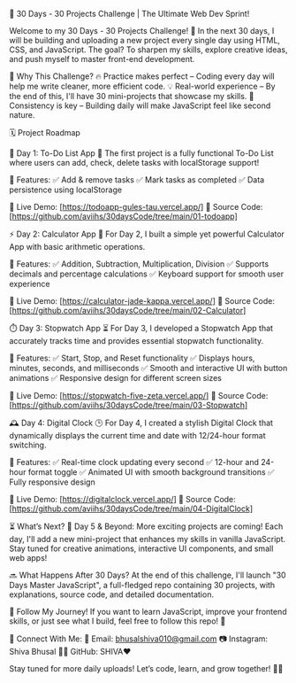 🚀 30 Days - 30 Projects Challenge | The Ultimate Web Dev Sprint!

Welcome to my 30 Days - 30 Projects Challenge! 🎯
In the next 30 days, I will be building and uploading a new project every single day using HTML, CSS, and JavaScript. The goal? To sharpen my skills, explore creative ideas, and push myself to master front-end development.

📌 Why This Challenge?
🔥 Practice makes perfect – Coding every day will help me write cleaner, more efficient code.
💡 Real-world experience – By the end of this, I'll have 30 mini-projects that showcase my skills.
🚀 Consistency is key – Building daily will make JavaScript feel like second nature.

🗓️ Project Roadmap

🚀 Day 1: To-Do List App 📝
The first project is a fully functional To-Do List where users can add, check, delete tasks with localStorage support!

🔹 Features:
✅ Add & remove tasks
✅ Mark tasks as completed
✅ Data persistence using localStorage

🔗 Live Demo: [https://todoapp-gules-tau.vercel.app/]
📂 Source Code: [https://github.com/aviihs/30daysCode/tree/main/01-todoapp]

⚡ Day 2: Calculator App 🧮
For Day 2, I built a simple yet powerful Calculator App with basic arithmetic operations.

🔹 Features:
✅ Addition, Subtraction, Multiplication, Division
✅ Supports decimals and percentage calculations
✅ Keyboard support for smooth user experience

🔗 Live Demo: [https://calculator-jade-kappa.vercel.app/]
📂 Source Code: [https://github.com/aviihs/30daysCode/tree/main/02-Calculator]

⏱️ Day 3: Stopwatch App ⏳
For Day 3, I developed a Stopwatch App that accurately tracks time and provides essential stopwatch functionality.

🔹 Features:
✅ Start, Stop, and Reset functionality
✅ Displays hours, minutes, seconds, and milliseconds
✅ Smooth and interactive UI with button animations
✅ Responsive design for different screen sizes

🔗 Live Demo: [https://stopwatch-five-zeta.vercel.app/]
📂 Source Code: [https://github.com/aviihs/30daysCode/tree/main/03-Stopwatch]

🕰️ Day 4: Digital Clock 🕒
For Day 4, I created a stylish Digital Clock that dynamically displays the current time and date with 12/24-hour format switching.

🔹 Features:
✅ Real-time clock updating every second
✅ 12-hour and 24-hour format toggle
✅ Animated UI with smooth background transitions
✅ Fully responsive design

🔗 Live Demo: [https://digitalclock.vercel.app/]
📂 Source Code: [https://github.com/aviihs/30daysCode/tree/main/04-DigitalClock]

⏳ What’s Next?
📅 Day 5 & Beyond: More exciting projects are coming! Each day, I'll add a new mini-project that enhances my skills in vanilla JavaScript. Stay tuned for creative animations, interactive UI components, and small web apps!

🔜 What Happens After 30 Days?
At the end of this challenge, I'll launch "30 Days Master JavaScript", a full-fledged repo containing 30 projects, with explanations, source code, and detailed documentation.

🚀 Follow My Journey!
If you want to learn JavaScript, improve your frontend skills, or just see what I build, feel free to follow this repo! 🌟

🔹 Connect With Me:
📧 Email: bhusalshiva010@gmail.com
📷 Instagram: Shiva Bhusal
👨‍💻 GitHub: SHIVA❤️

Stay tuned for more daily uploads! Let’s code, learn, and grow together! 🚀🔥
